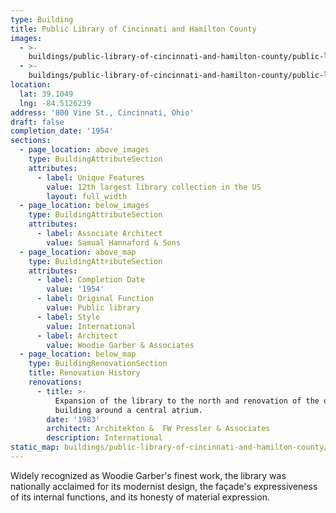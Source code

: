 ```yaml
---
type: Building
title: Public Library of Cincinnati and Hamilton County
images:
  - >-
    buildings/public-library-of-cincinnati-and-hamilton-county/public-library-of-cincinnati-and-hamilton-county-0_wwfwa9
  - >-
    buildings/public-library-of-cincinnati-and-hamilton-county/public-library-of-cincinnati-and-hamilton-county-1_colb8m
location:
  lat: 39.1049
  lng: -84.5126239
address: '800 Vine St., Cincinnati, Ohio'
draft: false
completion_date: '1954'
sections:
  - page_location: above_images
    type: BuildingAttributeSection
    attributes:
      - label: Unique Features
        value: 12th largest library collection in the US
        layout: full_width
  - page_location: below_images
    type: BuildingAttributeSection
    attributes:
      - label: Associate Architect
        value: Samual Hannaford & Sons
  - page_location: above_map
    type: BuildingAttributeSection
    attributes:
      - label: Completion Date
        value: '1954'
      - label: Original Function
        value: Public library
      - label: Style
        value: International
      - label: Architect
        value: Woodie Garber & Associates
  - page_location: below_map
    type: BuildingRenovationSection
    title: Renovation History
    renovations:
      - title: >-
          Expansion of the library to the north and renovation of the original
          building around a central atrium.
        date: '1983'
        architect: Architekton &  FW Pressler & Associates
        description: International
static_map: buildings/public-library-of-cincinnati-and-hamilton-county/static-map_hnmxq2
---
```


Widely recognized as Woodie Garber's finest work, the library was nationally acclaimed for its modernist design, the façade's expressiveness of its internal functions, and its honesty of material expression.
